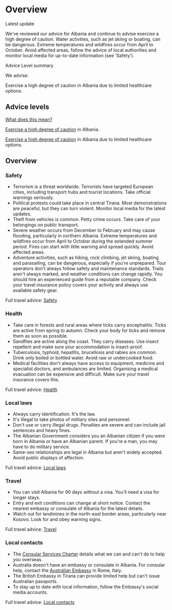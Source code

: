 # Overview

Latest update

We've reviewed our advice for Albania and continue to advise exercise a high degree of caution. Water activities, such as jet skiing or boating, can be dangerous. Extreme temperatures and wildfires occur from April to October. Avoid affected areas, follow the advice of local authorities and monitor local media for up-to-date information (see ‘Safety’).

Advice Level summary

We advise:

Exercise a high degree of caution in Albania due to limited healthcare options.

## Advice levels

[What does this mean?](/before-you-go/travel-advice-explained/)

[Exercise a high degree of caution](https://smartraveller.gov.au/consular-services/travel-advice-explained#level2) in Albania.

[Exercise a high degree of caution](https://smartraveller.gov.au/consular-services/travel-advice-explained#level2) in Albania due to limited healthcare options.

## Overview

### Safety

* Terrorism is a threat worldwide. Terrorists have targeted European cities, including transport hubs and tourist locations. Take official warnings seriously.
* Political protests could take place in central Tirana. Most demonstrations are peaceful, but they can turn violent. Monitor local media for the latest updates.
* Theft from vehicles is common. Petty crime occurs. Take care of your belongings on public transport.
* Severe weather occurs from December to February and may cause flooding, particularly in northern Albania. Extreme temperatures and wildfires occur from April to October during the extended summer period. Fires can start with little warning and spread quickly. Avoid affected areas.
* Adventure activities, such as hiking, rock climbing, jet skiing, boating and parasailing, can be dangerous, especially if you're unprepared. Tour operators don't always follow safety and maintenance standards. Trails aren't always marked, and weather conditions can change rapidly. You should hire an experienced guide from a reputable company. Check your travel insurance policy covers your activity and always use available safety gear.

Full travel advice: [Safety](#safety)

### Health

* Take care in forests and rural areas where ticks carry encephalitis. Ticks are active from spring to autumn. Check your body for ticks and remove them as soon as possible.
* Sandflies are active along the coast. They carry diseases. Use insect repellent and make sure your accommodation is insect-proof.
* Tuberculosis, typhoid, hepatitis, brucellosis and rabies are common. Drink only boiled or bottled water. Avoid raw or undercooked food.
* Medical facilities don't always have access to equipment, medicine and specialist doctors, and ambulances are limited. Organising a medical evacuation can be expensive and difficult. Make sure your travel insurance covers this.

Full travel advice: [Health](#health)

### Local laws

* Always carry identification. It's the law.
* It's illegal to take photos of military sites and personnel.
* Don't use or carry illegal drugs. Penalties are severe and can include jail sentences and heavy fines.
* The Albanian Government considers you an Albanian citizen if you were born in Albania or have an Albanian parent. If you're a man, you may have to do military service.
* Same-sex relationships are legal in Albania but aren't widely accepted. Avoid public displays of affection.

Full travel advice: [Local laws](#local-laws)

### Travel

* You can visit Albania for 90 days without a visa. You'll need a visa for longer stays.
* Entry and exit conditions can change at short notice. Contact the nearest embassy or consulate of Albania for the latest details.
* Watch out for landmines in the north-east border areas, particularly near Kosovo. Look for and obey warning signs.

Full travel advice: [Travel](#travel)

### Local contacts

* The [Consular Services Charter](/node/46) details what we can and can't do to help you overseas.
* Australia doesn't have an embassy or consulate in Albania. For consular help, contact the [Australian Embassy](https://italy.embassy.gov.au/) in Rome, Italy.
* The British Embassy in Tirana can provide limited help but can't issue Australian passports.
* To stay up to date with local information, follow the Embassy's social media accounts.

Full travel advice: [Local contacts](#local-contacts)